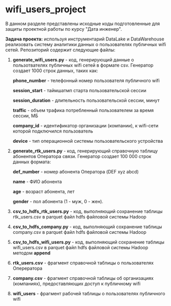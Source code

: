 # wifi_users_project

В данном разделе представлены исходные коды подготовленные для защиты проектной работы по курсу "Дата инженер". 

**Задача проекта:** используя инструментарий DataLake и DataWarehouse реализовать систему аналитики данных о пользователях публичных wifi сетей. 
Репозиторий содержит следующие файлы:
1. **generate_wifi_users.py** - код, генерирующий данные о пользотвателях публичных wifi сетей в формате csv. Генератор создает 1000 строк данных, таких как:

	**phone_number** - телефонный номер пользователя публичного wifi

   **session_start** - таймшатмп старта пользовательской сессии

   **session_duration** - длительность пользовательской сессии, минут

   **traffic** - объем трафика потребленный пользователем за время сессии, МБ

   **company_id** - идентификатор организации (компании), к wifi-сети которой подключился пользователь

   **device** - тип операционной системы пользовательского устройства

2. **generate_rtk_users.py** - код, генерирующий справочную таблицу абонентов Оператора связи. Генератор создает 100 000 строк данных формата:

   **def_number** - номер абонента Оператора (DEF xyz abcd)
  
	 **name** - ФИО абонента

   **age** - возраст абонента, лет

   **gender** - пол абонента (1 - муж, 0 - жен).
   
3. **csv_to_hdfs_rtk_users.py** - код, выполняющий сохранение таблицы rtk_users.csv в parquet файл hdfs файловой системы Hadoop
4. **csv_to_hdfs_company.py** - код, выполняющий сохранение таблицы company.csv в parquet файл hdfs файловой системы Hadoop
5. **csv_to_hdfs_wifi_users.py** - код, выполняющий сохранение таблицы wifi_users.csv в parquet файл hdfs файловой системы Hadoop методом **append**
6. **rtk_users.csv** - фрагмент справочной таблицы о пользователях Оперератора
7. **company.csv** - фрагмент справочной таблицы об организациях (компаниях), предоставляющих доступ к публичному wifi
8. **wifi_users** - фрагмент рабочей таблицы о пользователях публичного wifi

	 
